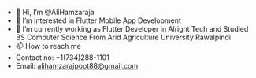 - 👋 Hi, I’m @AliHamzaraja
- 👀 I’m interested in Flutter Mobile App Development
- 🌱 I’m currently working as Flutter Developer in Alright Tech and Studied BS Computer Science From Arid Agriculture University Rawalpindi
- 📫 How to reach me 
- Contact no: +1(734)288-1101
- Email: alihamzarajpoot88@gmail.com

<!---
AliHamzaraja/AliHamzaraja is a ✨ special ✨ repository because its `README.md` (this file) appears on your GitHub profile.
You can click the Preview link to take a look at your changes.
--->
